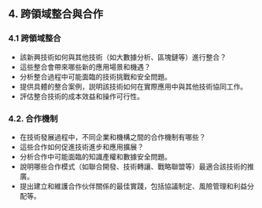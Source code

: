## 4. 跨領域整合與合作

### **4.1 跨領域整合**

- 該新興技術如何與其他技術（如大數據分析、區塊鏈等）進行整合？
- 這些整合會帶來哪些新的應用場景和機遇？
- 分析整合過程中可能面臨的技術挑戰和安全問題。
- 提供具體的整合案例，説明該技術如何在實際應用中與其他技術協同工作。
- 評估整合技術的成本效益和操作可行性。

### **4.2. 合作機制**

- 在技術發展過程中，不同企業和機構之間的合作機制有哪些？
- 這些合作如何促進技術進步和應用擴展？
- 分析合作中可能面臨的知識產權和數據安全問題。
- 說明哪些合作模式（如聯合開發、技術轉讓、戰略聯盟等）最適合該技術的推廣。
- 提出建立和維護合作伙伴關係的最佳實踐，包括協議制定、風險管理和利益分配等。
